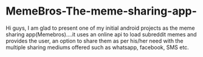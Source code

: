 # MemeBros-The-meme-sharing-app-
Hi guys, I am glad to present one of my initial android projects as the meme sharing app(Memebros)....it uses an online api to load subreddit memes 
and provides the user, an option to share them as per his/her need with the multiple sharing mediums offered such as whatsapp, facebook, SMS etc.
